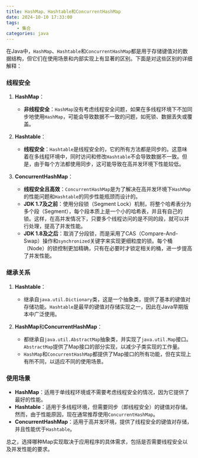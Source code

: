 ```yaml
---
title: HashMap、Hashtable和ConcurrentHashMap
date: 2024-10-10 17:33:00
tags:
	- 集合
categories: java
---
```


在Java中，`HashMap`、`Hashtable`和`ConcurrentHashMap`都是用于存储键值对的数据结构，但它们在使用场景和内部实现上有显著的区别。下面是对这些区别的详细解释：

### 线程安全

1. **HashMap**：
   - **非线程安全**：`HashMap`没有考虑线程安全问题，如果在多线程环境下不加同步地使用`HashMap`，可能会导致数据不一致的问题，如死锁、数据丢失或覆盖。

2. **Hashtable**：
   - **线程安全**：`Hashtable`是线程安全的，它的所有方法都是同步的。这意味着在多线程环境中，同时访问和修改`Hashtable`不会导致数据不一致。但是，由于每个方法都使用同步，这可能导致在高并发环境下性能较低。

3. **ConcurrentHashMap**：
   - **线程安全且高效**：`ConcurrentHashMap`是为了解决在高并发环境下`HashMap`的性能问题和`Hashtable`的同步性能瓶颈而设计的。
   - **JDK 1.7及之前**：使用分段锁（Segment Lock）机制，将整个哈希表分为多个段（Segment），每个段本质上是一个小的哈希表，并且有自己的锁。这样，在高并发情况下，只要多个线程访问的是不同的段，就可以并行处理，提高了并发性能。
   - **JDK 1.8及之后**：取消了分段锁，而是采用了CAS（Compare-And-Swap）操作和`synchronized`关键字来实现更细粒度的锁。每个桶（Node）的锁控制更加精确，只有在必要时才锁定相关的桶，进一步提高了并发性能。

### 继承关系

1. **Hashtable**：
   - 继承自`java.util.Dictionary`类，这是一个抽象类，提供了基本的键值对存储功能。`Hashtable`是最早的键值对存储实现之一，因此在Java早期版本中广泛使用。

2. **HashMap**和**ConcurrentHashMap**：
   - 都继承自`java.util.AbstractMap`抽象类，并实现了`java.util.Map`接口。`AbstractMap`提供了Map接口的部分实现，以减少子类实现的工作量。
   - `HashMap`和`ConcurrentHashMap`都提供了Map接口的所有功能，但在实现上有所不同，以适应不同的使用场景。

### 使用场景

- **HashMap**：适用于单线程环境或不需要考虑线程安全的情况，因为它提供了最好的性能。
- **Hashtable**：适用于多线程环境，但需要同步（即线程安全）的键值对存储。然而，由于性能原因，现在通常推荐使用`ConcurrentHashMap`。
- **ConcurrentHashMap**：适用于高并发环境，提供了线程安全的键值对存储，并且性能优于`Hashtable`。

总之，选择哪种Map实现取决于应用程序的具体需求，包括是否需要线程安全以及并发性能的要求。